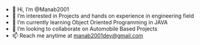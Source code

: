 - 👋 Hi, I’m @Manab2001
- 👀 I’m interested in Projects and hands on experience in engineering field
- 🌱 I’m currently learning Object Oriented Programming in JAVA
- 💞️ I’m looking to collaborate on Automobile Based Projects 
- 📫 Reach me anytime at manab2001dey@gmail.com

<!---
Manab2001/Manab2001 is a ✨ special ✨ repository because its `README.md` (this file) appears on your GitHub profile.
You can click the Preview link to take a look at your changes.
--->
